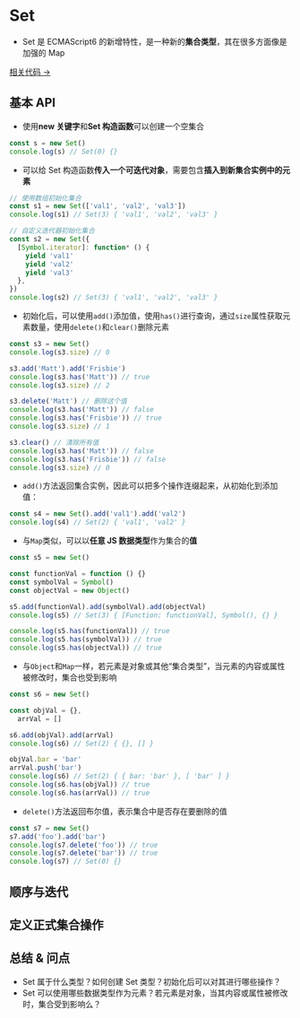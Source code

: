 # Set

- Set 是 ECMAScript6 的新增特性，是一种新的**集合类型**，其在很多方面像是加强的 Map

<a href="" target="_blank">相关代码 →</a>

## 基本 API

- 使用**new 关键字**和**Set 构造函数**可以创建一个空集合

```js
const s = new Set()
console.log(s) // Set(0) {}
```

- 可以给 Set 构造函数**传入一个可迭代对象**，需要包含**插入到新集合实例中的元素**

```js
// 使用数组初始化集合
const s1 = new Set(['val1', 'val2', 'val3'])
console.log(s1) // Set(3) { 'val1', 'val2', 'val3' }

// 自定义迭代器初始化集合
const s2 = new Set({
  [Symbol.iterator]: function* () {
    yield 'val1'
    yield 'val2'
    yield 'val3'
  },
})
console.log(s2) // Set(3) { 'val1', 'val2', 'val3' }
```

- 初始化后，可以使用`add()`添加值，使用`has()`进行查询，通过`size`属性获取元素数量，使用`delete()`和`clear()`删除元素

```js
const s3 = new Set()
console.log(s3.size) // 0

s3.add('Matt').add('Frisbie')
console.log(s3.has('Matt')) // true
console.log(s3.size) // 2

s3.delete('Matt') // 删除这个值
console.log(s3.has('Matt')) // false
console.log(s3.has('Frisbie')) // true
console.log(s3.size) // 1

s3.clear() // 清除所有值
console.log(s3.has('Matt')) // false
console.log(s3.has('Frisbie')) // false
console.log(s3.size) // 0
```

- `add()`方法返回集合实例，因此可以把多个操作连缀起来，从初始化到添加值：

```js
const s4 = new Set().add('val1').add('val2')
console.log(s4) // Set(2) { 'val1', 'val2' }
```

- 与`Map`类似，可以以**任意 JS 数据类型**作为集合的**值**

```js
const s5 = new Set()

const functionVal = function () {}
const symbolVal = Symbol()
const objectVal = new Object()

s5.add(functionVal).add(symbolVal).add(objectVal)
console.log(s5) // Set(3) { [Function: functionVal], Symbol(), {} }

console.log(s5.has(functionVal)) // true
console.log(s5.has(symbolVal)) // true
console.log(s5.has(objectVal)) // true
```

- 与`Object`和`Map`一样，若元素是对象或其他“集合类型”，当元素的内容或属性被修改时，集合也受到影响

```js
const s6 = new Set()

const objVal = {},
  arrVal = []

s6.add(objVal).add(arrVal)
console.log(s6) // Set(2) { {}, [] }

objVal.bar = 'bar'
arrVal.push('bar')
console.log(s6) // Set(2) { { bar: 'bar' }, [ 'bar' ] }
console.log(s6.has(objVal)) // true
console.log(s6.has(arrVal)) // true
```

- `delete()`方法返回布尔值，表示集合中是否存在要删除的值

```js
const s7 = new Set()
s7.add('foo').add('bar')
console.log(s7.delete('foo')) // true
console.log(s7.delete('bar')) // true
console.log(s7) // Set(0) {}
```

## 顺序与迭代

## 定义正式集合操作

## 总结 & 问点

- Set 属于什么类型？如何创建 Set 类型？初始化后可以对其进行哪些操作？
- Set 可以使用哪些数据类型作为元素？若元素是对象，当其内容或属性被修改时，集合受到影响么？
